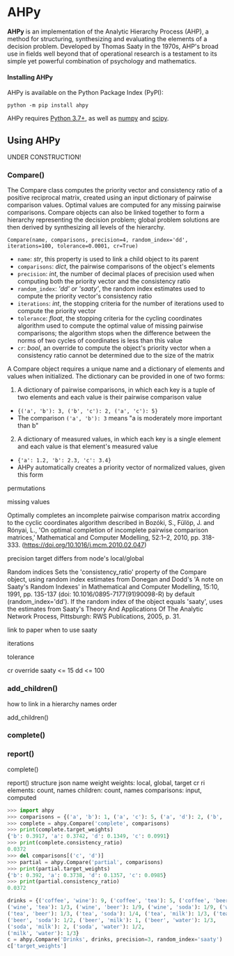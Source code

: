 # AHPy

**AHPy** is an implementation of the Analytic Hierarchy Process (AHP), a method for structuring, synthesizing and evaluating the elements of a decision problem. Developed by Thomas Saaty in the 1970s, AHP's broad use in fields well beyond that of operational research is a testament to its simple yet powerful combination of psychology and mathematics.

#### Installing AHPy

AHPy is available on the Python Package Index (PyPI):

```
python -m pip install ahpy
```

AHPy requires [Python 3.7+](https://www.python.org/), as well as [numpy](https://numpy.org/) and [scipy](https://scipy.org/).

## Using AHPy

UNDER CONSTRUCTION!

### Compare()

The Compare class computes the priority vector and consistency ratio of a positive reciprocal matrix, created using an input dictionary of pairwise comparison values. Optimal values are computed for any missing pairwise comparisons. Compare objects can also be linked together to form a hierarchy representing the decision problem; global problem solutions are then derived by synthesizing all levels of the hierarchy.

`Compare(name, comparisons, precision=4, random_index='dd', iterations=100, tolerance=0.0001, cr=True)`

- `name`: *str*, this property is used to link a child object to its parent
- `comparisons`: *dict*, the pairwise comparisons of the object's elements
- `precision`: *int*, the number of decimal places of precision used when computing both the priority vector and the consistency ratio
- `random_index`: *'dd' or 'saaty'*, the random index estimates used to compute the priority vector's consistency ratio
- `iterations`: *int*, the stopping criteria for the number of iterations used to compute the priority vector
- `tolerance`: *float*, the stopping criteria for the cycling coordinates algorithm used to compute the optimal value of missing pairwise comparisons; the algorithm stops when the difference between the norms of two cycles of coordinates is less than this value
- `cr`: *bool*, an override to compute the object's priority vector when a consistency ratio cannot be determined due to the size of the matrix

A Compare object requires a unique name and a dictionary of elements and values when initialized. The dictionary can be provided in one of two forms:

1. A dictionary of pairwise comparisons, in which each key is a tuple of two elements and each value is their pairwise comparison value
  - `{('a', 'b'): 3, ('b', 'c'): 2, ('a', 'c'): 5}`
  - The comparison `('a', 'b'): 3` means "a is moderately more important than b"
2. A dictionary of measured values, in which each key is a single element and each value is that element's measured value
  - `{'a': 1.2, 'b': 2.3, 'c': 3.4}`
  - AHPy automatically creates a priority vector of normalized values, given this form


permutations

missing values

Optimally completes an incomplete pairwise comparison matrix according to the cyclic coordinates algorithm described in
        Bozóki, S., Fülöp, J. and Rónyai, L., 'On optimal completion of incomplete pairwise comparison matrices,'
        Mathematical and Computer Modelling, 52:1–2, 2010, pp. 318-333. (https://doi.org/10.1016/j.mcm.2010.02.047)
        

precision
target differs from node's local/global

Random indices
Sets the 'consistency_ratio' property of the Compare object, using random index estimates from
        Donegan and Dodd's 'A note on Saaty's Random Indexes' in Mathematical and Computer Modelling,
        15:10, 1991, pp. 135-137 (doi: 10.1016/0895-7177(91)90098-R) by default (random_index='dd').
        If the random index of the object equals 'saaty', uses the estimates from
        Saaty's Theory And Applications Of The Analytic Network Process, Pittsburgh: RWS Publications, 2005, p. 31.
        
link to paper
when to use saaty

iterations

tolerance

cr override
saaty <= 15
dd <= 100


### add_children()

how to link in a hierarchy
names
order

add_children()


### complete()

### report()

complete()

report()
structure
json
name
weight
weights: local, global, target
cr
ri
elements: count, names
children: count, names
comparisons: input, computed


```python
>>> import ahpy
>>> comparisons = {('a', 'b'): 1, ('a', 'c'): 5, ('a', 'd'): 2, ('b', 'c'): 3, ('b', 'd'): 4, ('c', 'd'): 3/4}
>>> complete = ahpy.Compare('complete', comparisons)
>>> print(complete.target_weights)
{'b': 0.3917, 'a': 0.3742, 'd': 0.1349, 'c': 0.0991}
>>> print(complete.consistency_ratio)
0.0372
>>> del comparisons[('c', 'd')]
>>> partial = ahpy.Compare('partial', comparisons)
>>> print(partial.target_weights)
{'b': 0.392, 'a': 0.3738, 'd': 0.1357, 'c': 0.0985}
>>> print(partial.consistency_ratio)
0.0372
```



```python
drinks = {('coffee', 'wine'): 9, ('coffee', 'tea'): 5, ('coffee', 'beer'): 2, ('coffee', 'soda'): 1, ('coffee', 'milk'): 1, ('coffee', 'water'): 1/2,
('wine', 'tea'): 1/3, ('wine', 'beer'): 1/9, ('wine', 'soda'): 1/9, ('wine', 'milk'): 1/9, ('wine', 'water'): 1/9,
('tea', 'beer'): 1/3, ('tea', 'soda'): 1/4, ('tea', 'milk'): 1/3, ('tea', 'water'): 1/9,
('beer', 'soda'): 1/2, ('beer', 'milk'): 1, ('beer', 'water'): 1/3,
('soda', 'milk'): 2, ('soda', 'water'): 1/2,
('milk', 'water'): 1/3}
c = ahpy.Compare('Drinks', drinks, precision=3, random_index='saaty')
c['target_weights']
```
